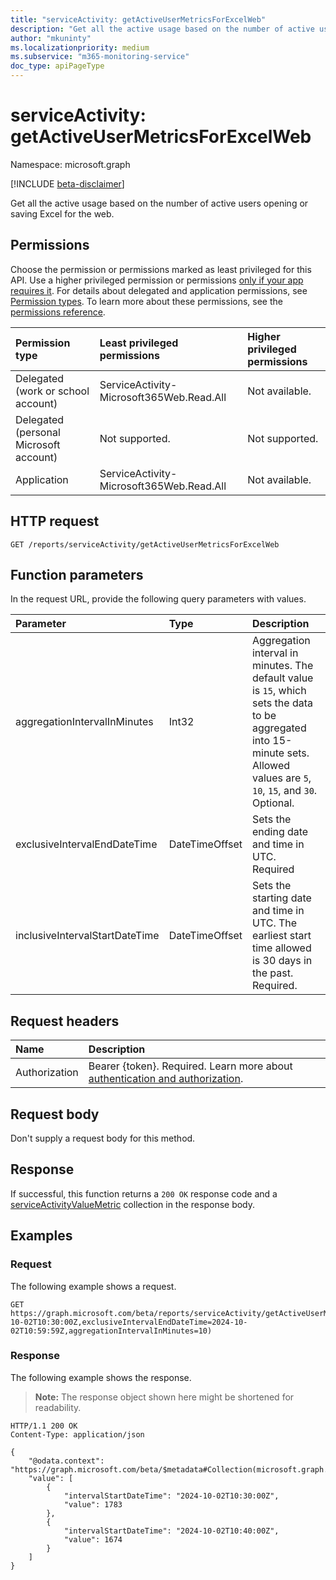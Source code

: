 ```yaml
---
title: "serviceActivity: getActiveUserMetricsForExcelWeb"
description: "Get all the active usage based on the number of active users opening or saving Excel for the web."
author: "mkuninty"
ms.localizationpriority: medium
ms.subservice: "m365-monitoring-service"
doc_type: apiPageType
---
```


# serviceActivity: getActiveUserMetricsForExcelWeb
Namespace: microsoft.graph

[!INCLUDE [beta-disclaimer](../../includes/beta-disclaimer.md)]

Get all the active usage based on the number of active users opening or saving Excel for the web.

## Permissions
Choose the permission or permissions marked as least privileged for this API. Use a higher privileged permission or permissions [only if your app requires it](/graph/permissions-overview#best-practices-for-using-microsoft-graph-permissions). For details about delegated and application permissions, see [Permission types](/graph/permissions-overview#permission-types). To learn more about these permissions, see the [permissions reference](/graph/permissions-reference).

|Permission type|Least privileged permissions|Higher privileged permissions|
|:---|:---|:---|
|Delegated (work or school account)|ServiceActivity-Microsoft365Web.Read.All|Not available.|
|Delegated (personal Microsoft account)|Not supported.|Not supported.|
|Application|ServiceActivity-Microsoft365Web.Read.All|Not available.|

## HTTP request

<!-- {
  "blockType": "ignored"
}
-->
``` http
GET /reports/serviceActivity/getActiveUserMetricsForExcelWeb
```

## Function parameters
In the request URL, provide the following query parameters with values.

|Parameter|Type|Description|
|:---|:---|:---|
|aggregationIntervalInMinutes|Int32|Aggregation interval in minutes. The default value is `15`, which sets the data to be aggregated into 15-minute sets. Allowed values are `5`, `10`, `15`, and `30`. Optional.|
|exclusiveIntervalEndDateTime|DateTimeOffset|Sets the ending date and time in UTC. Required|
|inclusiveIntervalStartDateTime|DateTimeOffset|Sets the starting date and time in UTC. The earliest start time allowed is 30 days in the past. Required.|

## Request headers
|Name|Description|
|:---|:---|
|Authorization|Bearer {token}. Required. Learn more about [authentication and authorization](/graph/auth/auth-concepts).|

## Request body
Don't supply a request body for this method.

## Response

If successful, this function returns a `200 OK` response code and a [serviceActivityValueMetric](../resources/serviceactivityvaluemetric.md) collection in the response body.

## Examples

### Request
The following example shows a request.

<!-- {
  "blockType": "request",
  "name": "serviceactivitythis.getActiveUserMetricsForExcelWeb"
}
-->
``` http
GET https://graph.microsoft.com/beta/reports/serviceActivity/getActiveUserMetricsForExcelWeb(inclusiveIntervalStartDateTime=2024-10-02T10:30:00Z,exclusiveIntervalEndDateTime=2024-10-02T10:59:59Z,aggregationIntervalInMinutes=10)
```

### Response
The following example shows the response.
>**Note:** The response object shown here might be shortened for readability.
<!-- {
  "blockType": "response",
  "truncated": true,
  "@odata.type": "Collection(microsoft.graph.serviceActivityValueMetric)"
}
-->
``` http
HTTP/1.1 200 OK
Content-Type: application/json

{
    "@odata.context": "https://graph.microsoft.com/beta/$metadata#Collection(microsoft.graph.serviceActivityValueMetric)",
    "value": [
        {
            "intervalStartDateTime": "2024-10-02T10:30:00Z",
            "value": 1783
        },
        {
            "intervalStartDateTime": "2024-10-02T10:40:00Z",
            "value": 1674
        }
    ]
}
```
